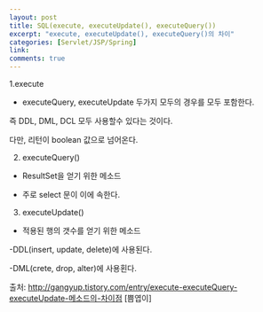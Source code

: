 ```yaml
---
layout: post
title: SQL(execute, executeUpdate(), executeQuery())
excerpt: "execute, executeUpdate(), executeQuery()의 차이"
categories: [Servlet/JSP/Spring]
link:
comments: true
---
```


1.execute

- executeQuery, executeUpdate 두가지 모두의 경우를 모두 포함한다.

즉 DDL, DML, DCL 모두 사용할수 있다는 것이다.

다만, 리턴이 boolean 값으로 넘어온다.



2. executeQuery()

- ResultSet을 얻기 위한 메소드

- 주로 select 문이 이에 속한다.



3. executeUpdate()

- 적용된 행의 갯수를 얻기 위한 메소드

-DDL(insert, update, delete)에 사용된다.

-DML(crete, drop, alter)에 사용횐다.



출처: http://gangyup.tistory.com/entry/execute-executeQuery-executeUpdate-메소드의-차이점 [쁨엽이]
